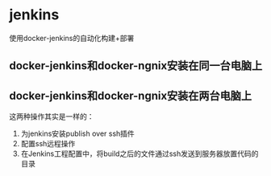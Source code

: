# jenkins
使用docker-jenkins的自动化构建+部署

## docker-jenkins和docker-ngnix安装在同一台电脑上

## docker-jenkins和docker-ngnix安装在两台电脑上

这两种操作其实是一样的：
1. 为jenkins安装publish over ssh插件
2. 配置ssh远程操作
3. 在Jenkins工程配置中，将build之后的文件通过ssh发送到服务器放置代码的目录
